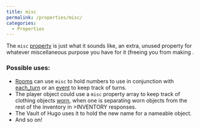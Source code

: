 ```yaml
---
title: misc
permalink: /properties/misc/
categories: 
  - Properties
---
```


The `misc` [property](properties/) is just what it sounds like,
an extra, unused property for whatever miscellaneous purpose you have
for it (freeing you from making .

### Possible uses:

-   [Rooms](basics/rooms/) can use `misc` to hold numbers to use in
    conjunction with [each_turn](timers/each_turn/) or an
    [event](timers/events/) to keep track of turns.
-   The player object could use a `misc` property array to keep track of
    clothing objects [worn](attributes/worn/), when one is separating
    worn objects from the rest of the inventory in &gt;INVENTORY
    responses.
-   The Vault of Hugo uses it to hold the new name for a nameable
    object.
-   And so on!
